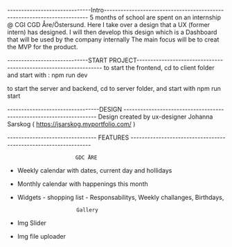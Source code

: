 ------------------------------Intro------------------------------------------------------------------------
5 months of school are spent on an internship @ CGI CGD Åre/Östersund. Here I take over a design that a UX (former intern) has designed.
I will then develop this design which is a Dashboard that will be used by the company internally
The main focus will be to creat the MVP for the product.

-----------------------------START PROJECT-----------------------------------------------------------------
to start the frontend, cd to client folder and start with : npm run dev

to start the server and backend, cd to server folder, and start with npm run start

---------------------------------DESIGN --------------------------------------------------------------------
Design created by ux-designer Johanna Sarskog ( https://jsarskog.myportfolio.com/ )

-------------------------------- FEATURES ----------------------------------------------------------------

                          GDC ÅRE

- Weekly calendar with dates, current day and hollidays
- Monthly calendar with happenings this month
- Widgets - shopping list - Responsabilitys, Weekly challanges, Birthdays,

                         Gallery

- Img Slider
- Img file uploader
